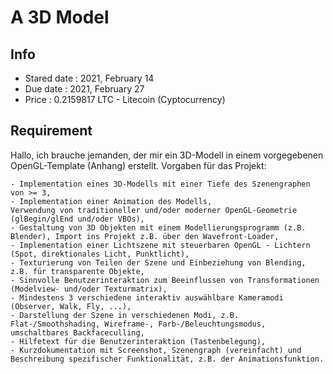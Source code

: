 # A 3D Model

## Info
- Stared date : 2021, February 14
- Due date    : 2021, February 27
- Price       : 0.2159817 LTC - Litecoin (Cyptocurrency)

## Requirement

Hallo, ich brauche jemanden, der mir ein 3D-Modell in einem vorgegebenen OpenGL-Template (Anhang) erstellt. Vorgaben für das Projekt:


	- Implementation eines 3D-Modells mit einer Tiefe des Szenengraphen von >= 3,
	- Implementation einer Animation des Modells,
	Verwendung von traditioneller und/oder moderner OpenGL-Geometrie (glBegin/glEnd und/oder VBOs),
	- Gestaltung von 3D Objekten mit einem Modellierungsprogramm (z.B. Blender), Import ins Projekt z.B. über den Wavefront-Loader,
	- Implementation einer Lichtszene mit steuerbaren OpenGL - Lichtern (Spot, direktionales Licht, Punktlicht),
	- Texturierung von Teilen der Szene und Einbeziehung von Blending, z.B. für transparente Objekte,
	- Sinnvolle Benutzerinteraktion zum Beeinflussen von Transformationen (Modelview- und/oder Texturmatrix),
	- Mindestens 3 verschiedene interaktiv auswählbare Kameramodi (Observer, Walk, Fly, ...),
	- Darstellung der Szene in verschiedenen Modi, z.B. Flat-/Smoothshading, Wireframe-, Farb-/Beleuchtungsmodus, umschaltbares Backfaceculling,
	- Hilfetext für die Benutzerinteraktion (Tastenbelegung),
	- Kurzdokumentation mit Screenshot, Szenengraph (vereinfacht) und Beschreibung spezifischer Funktionalität, z.B. der Animationsfunktion.
